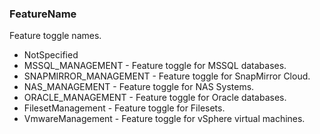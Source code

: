 ### FeatureName
Feature toggle names.

- NotSpecified
- MSSQL_MANAGEMENT - Feature toggle for MSSQL databases.
- SNAPMIRROR_MANAGEMENT - Feature toggle for SnapMirror Cloud.
- NAS_MANAGEMENT - Feature toggle for NAS Systems.
- ORACLE_MANAGEMENT - Feature toggle for Oracle databases.
- FilesetManagement - Feature toggle for Filesets.
- VmwareManagement - Feature toggle for vSphere virtual machines.
